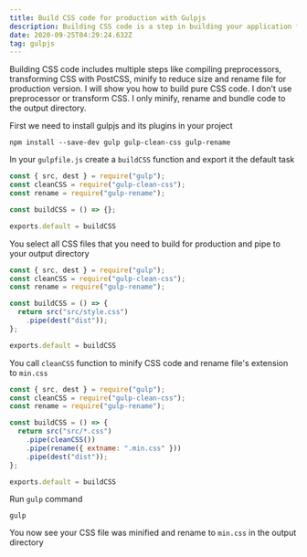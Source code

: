 ```yaml
---
title: Build CSS code for production with Gulpjs
description: Building CSS code is a step in building your application for production
date: 2020-09-25T04:29:24.632Z
tag: gulpjs
---
```

Building CSS code includes multiple steps like compiling preprocessors, transforming CSS with PostCSS, minify to reduce size and rename file for production version. I will show you how to build pure CSS code. I don't use preprocessor or transform CSS. I only minify, rename and bundle code to the output directory.

First we need to install gulpjs and its plugins in your project

```
npm install --save-dev gulp gulp-clean-css gulp-rename 
```

In your `gulpfile.js` create a `buildCSS` function and export it the default task

```javascript
const { src, dest } = require("gulp");
const cleanCSS = require("gulp-clean-css");
const rename = require("gulp-rename");

const buildCSS = () => {};

exports.default = buildCSS
```

You select all CSS files that you need to build for production and pipe to your output directory

```javascript
const { src, dest } = require("gulp");
const cleanCSS = require("gulp-clean-css");
const rename = require("gulp-rename");

const buildCSS = () => {
  return src("src/style.css")
    .pipe(dest("dist"));
};

exports.default = buildCSS
```

You call `cleanCSS` function to minify CSS code and rename file's extension to `min.css`

```javascript
const { src, dest } = require("gulp");
const cleanCSS = require("gulp-clean-css");
const rename = require("gulp-rename");

const buildCSS = () => {
  return src("src/*.css")
    .pipe(cleanCSS())
    .pipe(rename({ extname: ".min.css" }))
    .pipe(dest("dist"));
};

exports.default = buildCSS
```

Run `gulp` command

```
gulp
```

You now see your CSS file was minified and rename to `min.css` in the output directory
